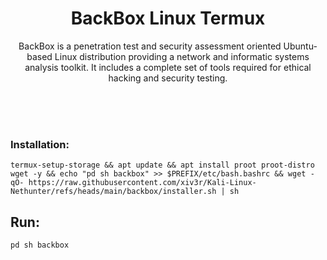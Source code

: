 # <h1 align="center"> BackBox Linux Termux</h1>
<p align="center"> BackBox is a penetration test and security assessment oriented Ubuntu-based Linux distribution providing a network and informatic systems analysis toolkit. It includes a complete set of tools required for ethical hacking and security testing.</p>

<br>
<br></br>


### Installation:

    termux-setup-storage && apt update && apt install proot proot-distro wget -y && echo "pd sh backbox" >> $PREFIX/etc/bash.bashrc && wget -qO- https://raw.githubusercontent.com/xiv3r/Kali-Linux-Nethunter/refs/heads/main/backbox/installer.sh | sh

## Run:

    pd sh backbox
